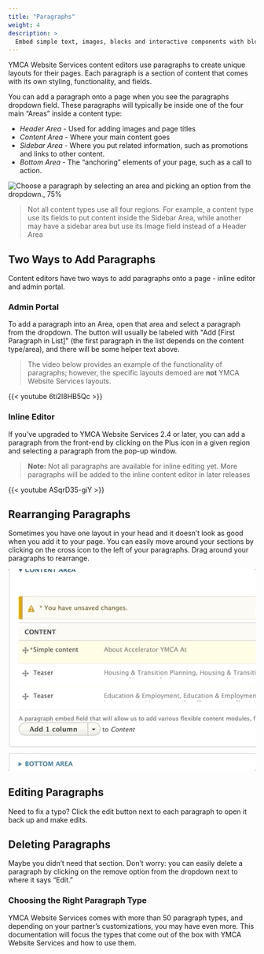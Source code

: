 ```yaml
---
title: "Paragraphs"
weight: 4
description: >
  Embed simple text, images, blocks and interactive components with blocks, YMCA Website Services’s layout-building component.
---
```


YMCA Website Services content editors use paragraphs to create unique layouts for their pages. Each paragraph is a section of content that comes with its own styling, functionality, and fields.

You can add a paragraph onto a page when you see the paragraphs dropdown field. These paragraphs will typically be inside one of the four main “Areas” inside a content type:

* *Header Area* - Used for adding images and page titles
* *Content Area* - Where your main content goes
* *Sidebar Area* - Where you put related information, such as promotions and links to other content.
* *Bottom Area* - The “anchoring” elements of your page, such as a call to action.

![Choose a paragraph by selecting an area and picking an option from the dropdown., 75%](upload://nuI2Q27pR437LWvdUifiQg3nRJX.gif)

> Not all content types use all four regions. For example, a content type use its fields to put content inside the Sidebar Area, while another may have a sidebar area but use its Image field instead of a Header Area

## Two Ways to Add Paragraphs

Content editors have two ways to add paragraphs onto a page - inline editor and admin portal.

### Admin Portal

To add a paragraph into an Area, open that area and select a paragraph from the dropdown. The button will usually be labeled with "Add [First Paragraph in List]" (the first paragraph in the list depends on the content type/area), and there will be some helper text above.

> The video below provides an example of the functionality of paragraphs; however, the specific layouts demoed are **not** YMCA Website Services layouts.

{{< youtube 6ti2l8HB5Qc >}}

### Inline Editor

If you've upgraded to YMCA Website Services 2.4 or later, you can add a paragraph from the front-end by clicking on the Plus icon in a given region and selecting a paragraph from the pop-up window.

> **Note:** Not all paragraphs are available for inline editing yet. More paragraphs will be added to the inline content editor in later releases

{{< youtube ASqrD35-giY >}}

## Rearranging Paragraphs

Sometimes you have one layout in your head and it doesn’t look as good when you add it to your page. You can easily move around your sections by clicking on the cross icon to the left of your paragraphs. Drag around your paragraphs to rearrange.

![Just drag your paragraphs to rearrange them](../../../../../assets/img/fc8d41e992ec8bbb3bbae6a9753fbebdbdecb661.gif)

## Editing Paragraphs

Need to fix a typo? Click the edit button next to each paragraph to open it back up and make edits.

##  Deleting Paragraphs

Maybe you didn’t need that section. Don’t worry: you can easily delete a paragraph by clicking on the remove option from the dropdown next to where it says “Edit.”

### Choosing the Right Paragraph Type

YMCA Website Services comes with more than 50 paragraph types, and depending on your partner’s customizations, you may have even more. This documentation will focus the types that come out of the box with YMCA Website Services and how to use them.
